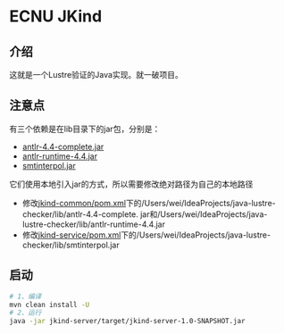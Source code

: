 # ECNU JKind

## 介绍
这就是一个Lustre验证的Java实现。就一破项目。

## 注意点
有三个依赖是在lib目录下的jar包，分别是：
- [antlr-4.4-complete.jar](lib/antlr-4.4-complete.jar)
- [antlr-runtime-4.4.jar](lib/antlr-runtime-4.4.jar)
- [smtinterpol.jar](lib/smtinterpol.jar)

它们使用本地引入jar的方式，所以需要修改绝对路径为自己的本地路径
- 修改[jkind-common/pom.xml](jkind-common/pom.xml)下的/Users/wei/IdeaProjects/java-lustre-checker/lib/antlr-4.4-complete.
  jar和/Users/wei/IdeaProjects/java-lustre-checker/lib/antlr-runtime-4.4.jar
- 修改[jkind-service/pom.xml](jkind-service/pom.xml)下的/Users/wei/IdeaProjects/java-lustre-checker/lib/smtinterpol.jar

## 启动

```bash
# 1、编译
mvn clean install -U
# 2、运行
java -jar jkind-server/target/jkind-server-1.0-SNAPSHOT.jar
```

